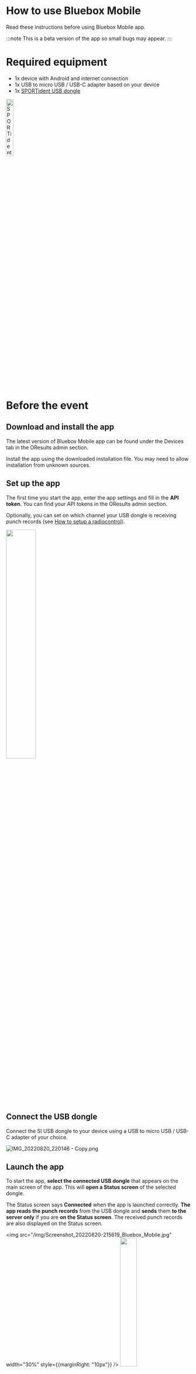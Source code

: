 # How to use Bluebox Mobile

Read these instructions before using Bluebox Mobile app.

:::note
This is a beta version of the app so small bugs may appear.
:::

# Required equipment

- 1x device with Android and internet connection
- 1x USB to micro USB / USB-C adapter based on your device
- 1x [SPORTident USB dongle](https://www.sportident.com/documents/si-radio/SRR-Kit/SPORTident_SRR-Dongle.pdf)

<img src="/img/dongle_transparent.png" width="20%" alt="SPORTident USB dongle"/>

# Before the event

## Download and install the app

The latest version of Bluebox Mobile app can be found under the Devices tab in the OResults admin section.

Install the app using the downloaded installation file. You may need to allow installation from unknown sources.

## Set up the app

The first time you start the app, enter the app settings and fill in the **API token**. You can find your API tokens in the OResults admin section.

Optionally, you can set on which channel your USB dongle is receiving punch records (see [How to setup a radiocontrol](./radio-control.md)).

<img src="/img/Screenshot_20220820-215516_Bluebox_Mobile.jpg" width="40%" />

## Connect the USB dongle

Connect the SI USB dongle to your device using a USB to micro USB / USB-C adapter of your choice.

![IMG_20220820_220146 - Copy.png](/img/IMG_20220820_220146_-_Copy.png)

## Launch the app

To start the app, **select the connected USB dongle** that appears on the main screen of the app. This will **open a Status screen** of the selected dongle. 

The Status screen says **Connected** when the app is launched correctly. **The app reads** **the punch records** from the USB dongle and **sends** them **to the server only** if you are **on the Status screen**. The received punch records are also displayed on the Status screen.

<img src="/img/Screenshot_20220820-215619_Bluebox_Mobile.jpg" width="30%" style={{marginRight: "10px"}} />
<img src="/img/Screenshot_20220820-215729_Bluebox_Mobile.jpg" width="30%" />

You can use battery save mode by using the lock icon in the header. This will darken the screen to the minimum.

**You must not close the app for it to work properly**.

:::note
The app could work if you lock your phone on some Androids but only until you unlock it again. After that, you need to exit the status page and select the connected dongle again. Once selected, the app will again give you a status of **Connected.**
:::

## Ensure the Internet connection

Make sure that your device is connected to the Internet in the place where ****of the radiocontrol.

# On the day of the event

## Placement of the device

Connected USB dongle must be placed at approximately the same height as the SI stations at a **maximum distance of 2 metres** to ensure reliable detection of punch records.

## Monitoring

Unit monitoring is available by logging into your OResults administrator account. Here you can monitor whether units are online, battery levels, signal strength, punch records traffic and more.

See *the event setup (link)* for more information about monitoring of the units.

